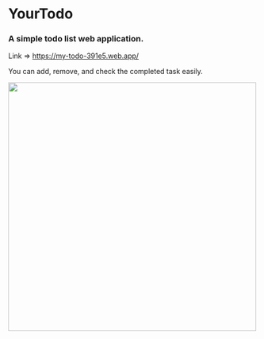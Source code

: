 # YourTodo
### A simple todo list web application. 
Link => https://my-todo-391e5.web.app/

You can add, remove, and check the completed task easily. 

<img src="https://user-images.githubusercontent.com/58086762/139510736-54a08835-9340-4cd0-8497-c11875a3637d.jpeg" width="500">

